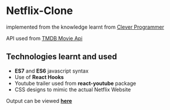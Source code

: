 # Netflix-Clone

implemented from the knowledge learnt from [Clever Programmer](https://www.youtube.com/channel/UCqrILQNl5Ed9Dz6CGMyvMTQ)

API used from [TMDB Movie Api](https://www.themoviedb.org/documentation/api)

## Technologies learnt and used

- **ES7** and **ES6** javascript syntax
- Use of **React Hooks**
- Youtube trailer used from **react-youtube** package
- CSS designs to mimic the actual Netflix Website

Output can be viewed [**here**](https://mohankumar27.github.io/Netflix-clone/)
